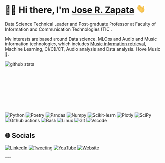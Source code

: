 # 🧑‍💻️ Hi there, I'm [Jose R. Zapata](https://joserzapata.github.io/) <img src="https://raw.githubusercontent.com/JoseRZapata/JoseRZapata/master/wave.gif" width="30">

Data Science Technical Leader and Post-graduate Professor at Faculty of Information and Communication Technologies (TIC).

My interests are based around Data science, MLOps and Audio and Music information technologies, which includes [Music information retrieval], Machine Learning, CI/CD/CT, Audio analysis and Data analysis. I love Music 🎸.

<!-- markdownlint-disable MD033 -->
<p>
  <img align="left" width="490" height="165" src="https://github-readme-stats.vercel.app/api?username=JoseRZapata&show_icons=true&theme=react&hide=issues,contribs&hide_border=false&line_height=20&show_owner=true" alt="github stats"/>
  <p>
    <img src="https://img.shields.io/badge/python-3670A0?style=flat&logo=python&logoColor=ffdd54" alt="Python"/>
    <img src="https://img.shields.io/badge/Poetry-%233B82F6.svg?style=flat&logo=poetry&logoColor=0B3D8D" alt="Poetry"/>
    <img src="https://img.shields.io/badge/pandas-%23150458.svg?style=flat&logo=pandas&logoColor=white" alt="Pandas"/>
    <img src="https://img.shields.io/badge/numpy-%23013243.svg?style=flat&logo=numpy&logoColor=white"  alt="Numpy"/>
    <img src="https://img.shields.io/badge/scikit--learn-%23F7931E.svg?style=flat&logo=scikit-learn&logoColor=white" alt="Scikit-learn"/>
    <img src="https://img.shields.io/badge/Plotly-%233F4F75.svg?style=flat&logo=plotly&logoColor=white" alt="Plotly"/>
    <img src="https://img.shields.io/badge/SciPy-%230C55A5.svg?style=flat&logo=scipy&logoColor=%white"/ alt="SciPy">
    <img src="https://img.shields.io/badge/github%20actions-%232671E5.svg?style=flat&logo=githubactions&logoColor=white" alt="Github actions"/>
    <img src="https://img.shields.io/badge/shell_script-%23121011.svg?style=flat&logo=gnu-bash&logoColor=white" alt="Bash"/>
    <img src="https://img.shields.io/badge/Linux-FCC624?style=flat&logo=linux&logoColor=black" alt="Linux"/>
    <img src="https://img.shields.io/badge/git-%23F05033.svg?style=flat&logo=git&logoColor=white" alt="Git"/>
    <img src="https://img.shields.io/badge/--007ACC?style=flat&logo=visual%20studio%20code&logoColor=ffffff" alt="Vscode"/>
  </p>
</p>
<!-- markdownlint-enable MD033 -->

## 🌐 Socials

[![LinkedIn](https://img.shields.io/badge/LinkedIn-%230077B5.svg?logo=linkedin&logoColor=white)](https://www.linkedin.com/in/jose-ricardo-zapata-gonzalez/)
[![Tweeting](https://img.shields.io/twitter/url/http/shields.io.svg?style=social)](https://twitter.com/joserzapata)
[![YouTube](https://img.shields.io/badge/YouTube-%23FF0000.svg?style=logo&logo=YouTube)](https://youtube.com/@JoseRZapata)
[![Website](https://img.shields.io/website?url=https%3A%2F%2Fjoserzapata.github.io%2F&up_message=joserzapata.github.io%2F&up_color=white&style=flat&label=https://&color=328cc1)](https://joserzapata.github.io/)
</p>
---

[Music information retrieval]:https://en.wikipedia.org/wiki/Music_information_retrieval
<!--
**JoseRZapata/JoseRZapata** is a ✨ _special_ ✨ repository because its `README.md` (this file) appears on your GitHub profile.

Here are some ideas to get you started:

- 🔭 I’m currently working on ...
- 🌱 I’m currently learning ...
- 👯 I’m looking to collaborate on ...
- 🤔 I’m looking for help with ...
- 💬 Ask me about ...
- 📫 How to reach me: ...
- 😄 Pronouns: ...
- ⚡ Fun fact: ...
- References:
https://ileriayo.github.io/markdown-badges/
https://github.com/Naereen/badges
https://github.com/alexandresanlim/Badges4-README.md-Profile
https://hendrasob.github.io/badges/
-->
